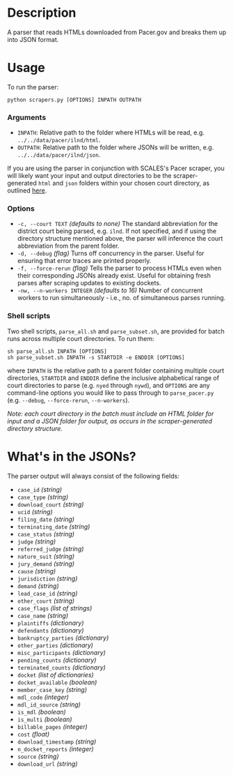 # Description
A parser that reads HTMLs downloaded from Pacer.gov and breaks them up into JSON format.

# Usage
To run the parser:

    python scrapers.py [OPTIONS] INPATH OUTPATH
    
### Arguments
 - `INPATH`: Relative path to the folder where HTMLs will be read, e.g.   `../../data/pacer/ilnd/html`.
 - `OUTPATH`: Relative path to the folder where JSONs will be written, e.g.   `../../data/pacer/ilnd/json`.
 
If you are using the parser in conjunction with SCALES's Pacer scraper, you will likely want your input and output directories to be the scraper-generated `html` and `json` folders within your chosen court directory, as outlined [here](../downloader/README.md#directory-structure).

### Options
- `-c, --court TEXT` *(defaults to none)* The standard abbreviation for the district court being parsed, e.g. `ilnd`. If not specified, and if using the directory structure mentioned above, the parser will inference the court abbreviation from the parent folder.
- `-d, --debug` *(flag)* Turns off concurrency in the parser. Useful for ensuring that error traces are printed properly.
- `-f, --force-rerun` *(flag)* Tells the parser to process HTMLs even when their corresponding JSONs already exist. Useful for obtaining fresh parses after scraping updates to existing dockets.
- `-nw, --n-workers INTEGER` *(defaults to 16)* Number of concurrent workers to run simultaneously - i.e., no. of simultaneous parses running.

### Shell scripts
Two shell scripts, `parse_all.sh` and `parse_subset.sh`, are provided for batch runs across multiple court directories. To run them:

    sh parse_all.sh INPATH [OPTIONS]
    sh parse_subset.sh INPATH -s STARTDIR -e ENDDIR [OPTIONS]
    
where `INPATH` is the relative path to a parent folder containing multiple court directories, `STARTDIR` and `ENDDIR` define the inclusive alphabetical range of court directories to parse (e.g. `nyed` through `nywd`), and `OPTIONS` are any command-line options you would like to pass through to `parse_pacer.py` (e.g. `--debug`, `--force-rerun`, `--n-workers`).

*Note: each court directory in the batch must include an HTML folder for input and a JSON folder for output, as occurs in the scraper-generated directory structure.*

# What's in the JSONs?
The parser output will always consist of the following fields:
- `case_id` *(string)*
- `case_type` *(string)*
- `download_court` *(string)*
- `ucid` *(string)*
- `filing_date` *(string)*
- `terminating_date` *(string)*
- `case_status` *(string)*
- `judge` *(string)*
- `referred_judge` *(string)*
- `nature_suit` *(string)*
- `jury_demand` *(string)*
- `cause` *(string)*
- `jurisdiction` *(string)*
- `demand` *(string)*
- `lead_case_id` *(string)*
- `other_court` *(string)*
- `case_flags` *(list of strings)*
- `case_name` *(string)*
- `plaintiffs` *(dictionary)*
- `defendants` *(dictionary)*
- `bankruptcy_parties` *(dictionary)*
- `other_parties` *(dictionary)*
- `misc_participants` *(dictionary)*
- `pending_counts` *(dictionary)*
- `terminated_counts` *(dictionary)*
- `docket` *(list of dictionaries)*
- `docket_available` *(boolean)*
- `member_case_key` *(string)*
- `mdl_code` *(integer)*
- `mdl_id_source` *(string)*
- `is_mdl` *(boolean)*
- `is_multi` *(boolean)*
- `billable_pages` *(integer)*
- `cost` *(float)*
- `download_timestamp` *(string)*
- `n_docket_reports` *(integer)*
- `source` *(string)*
- `download_url` *(string)*